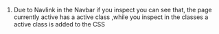1. Due to Navlink in the Navbar if you inspect you can see that, the page currently active has a active class ,while you inspect in the classes a active class is added to the CSS